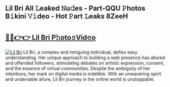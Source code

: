 ## Lil Bri All 𝙻eaked 𝙽u𝚍es - Part-QQU 𝙿hotos B𝚒kini 𝚅𝚒deo - Hot 𝙿art 𝙻eaks 8ZeeH

# <h2><a href="http://ld268f.urlbe.top/?page=Lil+Bri">🔗🔗👉👉 Lil Bri P𝚑oto𝚜Vid𝚎o</a></h2>

[![Lil Bri](https://i.imgur.com/eBuTRDB.gif)](http://ld268f.urlbe.top/?page=Lil+Bri)
Lil Bri, a complex and intriguing individual, defies easy understanding. Her unique approach to building a web presence has allured and offended followers, stimulating debates on artistic expression, consent, and the essence of virtual communities. Despite the ambiguity of her intentions, her mark on digital media is indelible. With an unwavering spirit and undeniable allure, Lil Bri journey in the online world is unstoppable.
